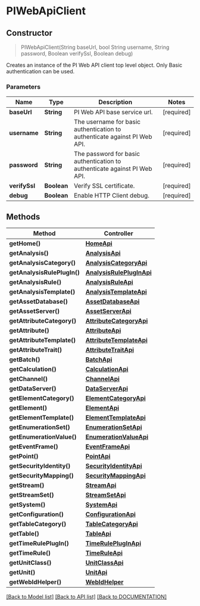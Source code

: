 # PIWebApiClient

## **Constructor**
> PIWebApiClient(String baseUrl, bool String username, String password, Boolean verifySsl, Boolean debug)

Creates an instance of the PI Web API client top level object. Only Basic authentication can be used.

### Parameters

Name | Type | Description | Notes
------------- | ------------- | ------------- | -------------
**baseUrl** | **String**| PI Web API base service url. | [required]
**username** | **String**| The username for basic authentication to authenticate against PI Web API. | [required]
**password** | **String**| The password for basic authentication to authenticate against PI Web API. | [required]
**verifySsl** | **Boolean**| Verify SSL certificate.| [required]
**debug** | **Boolean**| Enable HTTP Client debug. | [required]

## **Methods**

Method | Controller
------------ | -------------
**getHome()** | [**HomeApi**](/docs/api/HomeApi.md)
**getAnalysis()** | [**AnalysisApi**](/docs/api/AnalysisApi.md)
**getAnalysisCategory()** | [**AnalysisCategoryApi**](/docs/api/AnalysisCategoryApi.md)
**getAnalysisRulePlugIn()** | [**AnalysisRulePlugInApi**](/docs/api/AnalysisRulePlugInApi.md)
**getAnalysisRule()** | [**AnalysisRuleApi**](/docs/api/AnalysisRuleApi.md)
**getAnalysisTemplate()** | [**AnalysisTemplateApi**](/docs/api/AnalysisTemplateApi.md)
**getAssetDatabase()** | [**AssetDatabaseApi**](/docs/api/AssetDatabaseApi.md)
**getAssetServer()** | [**AssetServerApi**](/docs/api/AssetServerApi.md)
**getAttributeCategory()** | [**AttributeCategoryApi**](/docs/api/AttributeCategoryApi.md)
**getAttribute()** | [**AttributeApi**](/docs/api/AttributeApi.md)
**getAttributeTemplate()** | [**AttributeTemplateApi**](/docs/api/AttributeTemplateApi.md)
**getAttributeTrait()** | [**AttributeTraitApi**](/docs/api/AttributeTraitApi.md)
**getBatch()** | [**BatchApi**](/docs/api/BatchApi.md)
**getCalculation()** | [**CalculationApi**](/docs/api/CalculationApi.md)
**getChannel()** | [**ChannelApi**](/docs/api/ChannelApi.md)
**getDataServer()** | [**DataServerApi**](/docs/api/DataServerApi.md)
**getElementCategory()** | [**ElementCategoryApi**](/docs/api/ElementCategoryApi.md)
**getElement()** | [**ElementApi**](/docs/api/ElementApi.md)
**getElementTemplate()** | [**ElementTemplateApi**](/docs/api/ElementTemplateApi.md)
**getEnumerationSet()** | [**EnumerationSetApi**](/docs/api/EnumerationSetApi.md)
**getEnumerationValue()** | [**EnumerationValueApi**](/docs/api/EnumerationValueApi.md)
**getEventFrame()** | [**EventFrameApi**](/docs/api/EventFrameApi.md)
**getPoint()** | [**PointApi**](/docs/api/PointApi.md)
**getSecurityIdentity()** | [**SecurityIdentityApi**](/docs/api/SecurityIdentityApi.md)
**getSecurityMapping()** | [**SecurityMappingApi**](/docs/api/SecurityMappingApi.md)
**getStream()** | [**StreamApi**](/docs/api/StreamApi.md)
**getStreamSet()** | [**StreamSetApi**](/docs/api/StreamSetApi.md)
**getSystem()** | [**SystemApi**](/docs/api/SystemApi.md)
**getConfiguration()** | [**ConfigurationApi**](/docs/api/ConfigurationApi.md)
**getTableCategory()** | [**TableCategoryApi**](/docs/api/TableCategoryApi.md)
**getTable()** | [**TableApi**](/docs/api/TableApi.md)
**getTimeRulePlugIn()** | [**TimeRulePlugInApi**](/docs/api/TimeRulePlugInApi.md)
**getTimeRule()** | [**TimeRuleApi**](/docs/api/TimeRuleApi.md)
**getUnitClass()** | [**UnitClassApi**](/docs/api/UnitClassApi.md)
**getUnit()** | [**UnitApi**](/docs/api/UnitApi.md)
**getWebIdHelper()** | [**WebIdHelper**](/docs/api/WebIdHelper.md)

[[Back to Model list]](../DOCUMENTATION.md#documentation-for-models) [[Back to API list]](../DOCUMENTATION.md#documentation-for-api-endpoints) [[Back to DOCUMENTATION]](../DOCUMENTATION.md)
